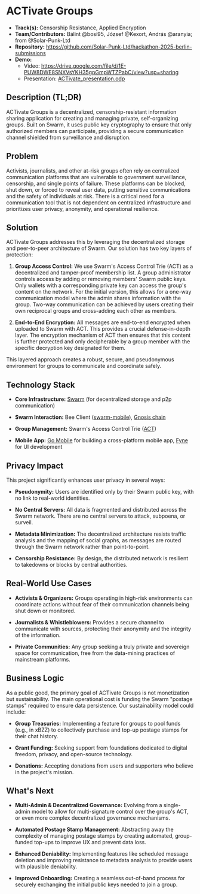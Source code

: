 # ACTivate Groups

- **Track(s):** Censorship Resistance, Applied Encryption
- **Team/Contributors:** Bálint @bosi95, József @Kexort, András @aranyia; from @Solar-Punk-Ltd
- **Repository:** https://github.com/Solar-Punk-Ltd/hackathon-2025-berlin-submissions
- **Demo:** 
  - Video: https://drive.google.com/file/d/1E-PUW8DWE8SNXVsYKH35gpGmpWTZPabC/view?usp=sharing
  - Presentation: [ACTivate_presentation.odp](./ACTivate_presentation.odp)

## Description (TL;DR)

ACTivate Groups is a decentralized, censorship-resistant information sharing application for creating and managing
private, self-organizing groups. Built on Swarm, it uses public key cryptography to ensure that only authorized members
can participate, providing a secure communication channel shielded from surveillance and disruption.

## Problem

Activists, journalists, and other at-risk groups often rely on centralized communication platforms that are vulnerable
to government surveillance, censorship, and single points of failure. These platforms can be blocked, shut down, or
forced to reveal user data, putting sensitive communications and the safety of individuals at risk. There is a critical
need for a communication tool that is not dependent on centralized infrastructure and prioritizes user privacy,
anonymity, and operational resilience.

## Solution

ACTivate Groups addresses this by leveraging the decentralized storage and peer-to-peer architecture of Swarm. Our
solution has two key layers of protection:

1. **Group Access Control:** We use Swarm's Access Control Trie (ACT) as a decentralized and tamper-proof membership
   list. A group administrator controls access by adding or removing members' Swarm public keys. Only wallets with a
   corresponding private key can access the group's content on the network. For the initial version, this allows for a
   one-way communication model where the admin shares information with the group. Two-way communication can be achieved
   by users creating their own reciprocal groups and cross-adding each other as members.

2. **End-to-End Encryption:** All messages are end-to-end encrypted when uploaded to Swarm with ACT. This provides a
   crucial defense-in-depth layer. The encryption mechanism of ACT then ensures that this content is further protected
   and only decipherable by a group member with the specific decryption key designated for them.

This layered approach creates a robust, secure, and pseudonymous environment for groups to communicate and coordinate
safely.

## Technology Stack

- **Core Infrastructure:** [Swarm](https://www.ethswarm.org/) (for decentralized storage and p2p communication)

- **Swarm Interaction:** Bee
  Client ([swarm-mobile](https://github.com/Solar-Punk-Ltd/swarm-mobile)), [Gnosis chain](https://www.gnosischain.com/)

- **Group Management:** Swarm's Access Control
  Trie ([ACT](https://solarpunk.buzz/introducing-the-access-control-trie-act-in-swarm/))

- **Mobile App:** [Go Mobile](https://pkg.go.dev/golang.org/x/mobile) for building a cross-platform mobile app,
  [Fyne](https://fyne.io/) for UI development

## Privacy Impact

This project significantly enhances user privacy in several ways:

- **Pseudonymity:** Users are identified only by their Swarm public key, with no link to real-world identities.

- **No Central Servers:** All data is fragmented and distributed across the Swarm network. There are no central servers
  to attack, subpoena, or surveil.

- **Metadata Minimization:** The decentralized architecture resists traffic analysis and the mapping of social graphs,
  as messages are routed through the Swarm network rather than point-to-point.

- **Censorship Resistance:** By design, the distributed network is resilient to takedowns or blocks by central
  authorities.

## Real-World Use Cases

- **Activists & Organizers:** Groups operating in high-risk environments can coordinate actions without fear of their
  communication channels being shut down or monitored.

- **Journalists & Whistleblowers:** Provides a secure channel to communicate with sources, protecting their anonymity
  and the integrity of the information.

- **Private Communities:** Any group seeking a truly private and sovereign space for communication, free from the
  data-mining practices of mainstream platforms.

## Business Logic

As a public good, the primary goal of ACTivate Groups is not monetization but sustainability. The main operational cost
is funding the Swarm "postage stamps" required to ensure data persistence. Our sustainability model could include:

- **Group Treasuries:** Implementing a feature for groups to pool funds (e.g., in xBZZ) to collectively purchase and
  top-up postage stamps for their chat history.

- **Grant Funding:** Seeking support from foundations dedicated to digital freedom, privacy, and open-source technology.

- **Donations:** Accepting donations from users and supporters who believe in the project's mission.

## What's Next

- **Multi-Admin & Decentralized Governance:** Evolving from a single-admin model to allow for multi-signature control
  over the group's ACT, or even more complex decentralized governance mechanisms.

- **Automated Postage Stamp Management:** Abstracting away the complexity of managing postage stamps by creating
  automated, group-funded top-ups to improve UX and prevent data loss.

- **Enhanced Deniability:** Implementing features like scheduled message deletion and improving resistance to metadata
  analysis to provide users with plausible deniability.

- **Improved Onboarding:** Creating a seamless out-of-band process for securely exchanging the initial public keys
  needed to join a group.